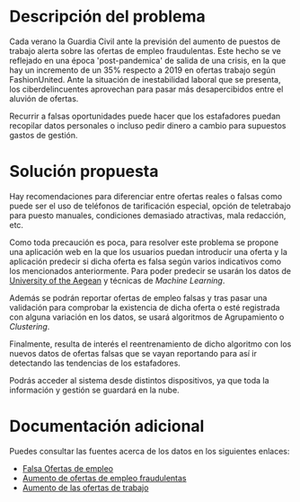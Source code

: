 # Descripción del problema
Cada verano la Guardia Civil ante la previsión del aumento de puestos de trabajo alerta sobre las ofertas de empleo fraudulentas. Este hecho se ve reflejado en una época 'post-pandemica' de salida de una crisis, en la que hay un incremento de un 35% respecto a 2019 en ofertas trabajo según FashionUnited. Ante la situación de inestabilidad laboral que se presenta, los ciberdelincuentes aprovechan para pasar más desapercibidos entre el aluvión de ofertas.

Recurrir a falsas oportunidades puede hacer que los estafadores puedan recopilar datos personales o incluso pedir dinero a cambio para supuestos gastos de gestión.


# Solución propuesta

Hay recomendaciones para diferenciar entre ofertas reales o falsas como puede ser el uso de teléfonos de tarificación especial, opción de teletrabajo para puesto manuales, condiciones demasiado atractivas, mala redacción, etc.

Como toda precaución es poca, para resolver este problema se propone una aplicación web en la que los usuarios puedan introducir una oferta y la aplicación predecir si dicha oferta es falsa según varios indicativos como los mencionados anteriormente. Para poder predecir se usarán los datos de [University of the Aegean](http://emscad.samos.aegean.gr/) y técnicas de _Machine Learning_.

Además se podrán reportar ofertas de empleo falsas y tras pasar una validación para comprobar la existencia de dicha oferta o esté registrada con alguna variación en los datos, se usará algoritmos de Agrupamiento o _Clustering_.

Finalmente, resulta de interés el reentrenamiento de dicho algoritmo con los nuevos datos de ofertas falsas que se vayan reportando para así ir detectando las tendencias de los estafadores. 

Podrás acceder al sistema desde distintos dispositivos, ya que toda la información  y gestión se guardará en la nube.

# Documentación adicional

Puedes consultar las fuentes acerca de los datos en los siguientes enlaces:
  - [Falsa Ofertas de empleo](https://www.osi.es/es/falsas-ofertas-empleo)
  - [Aumento de ofertas de empleo fraudulentas](https://www.portalparados.es/actualidad/la-guardia-civil-alerta-del-aumento-de-ofertas-de-empleo-fraudulentas/)
  - [Aumento de las ofertas de trabajo](https://fashionunited.es/noticias/empresas/aumento-del-35-de-las-ofertas-de-trabajo-en-comparacion-con-la-epoca-anterior-a-la-crisis/2021100436494)